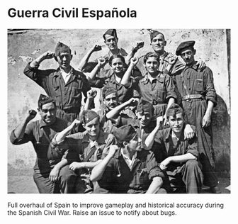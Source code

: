 # Guerra Civil Española

![](./images/spanish-civil-war.png)

Full overhaul of Spain to improve gameplay and historical accuracy during the Spanish Civil War. Raise an issue to notify about bugs.